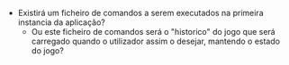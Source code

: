 - Existirá um ficheiro de comandos a serem executados na primeira instancia da aplicação?
  - Ou este ficheiro de comandos será o "historico" do jogo que será carregado quando o utilizador assim o desejar, mantendo o estado do jogo?